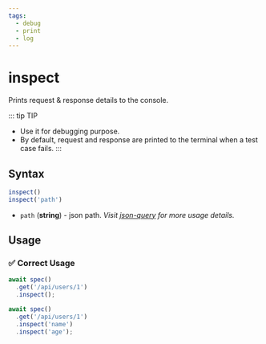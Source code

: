 ```yaml
---
tags:
  - debug
  - print
  - log
---
```


# inspect

Prints request & response details to the console.

::: tip TIP
- Use it for debugging purpose.
- By default, request and response are printed to the terminal when a test case fails.
:::

## Syntax

```js
inspect()
inspect('path')
```

- `path` (**string**) - json path. *Visit [json-query](https://www.npmjs.com/package/json-query) for more usage details.*

## Usage

### ✅  Correct Usage

```js
await spec()
  .get('/api/users/1')
  .inspect();
```

```js
await spec()
  .get('/api/users/1')
  .inspect('name')
  .inspect('age');
```